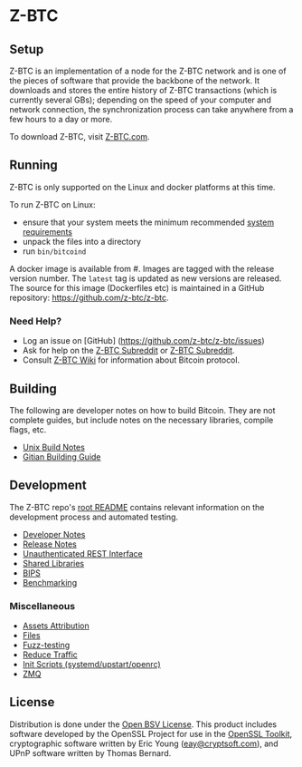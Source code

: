 Z-BTC
=====================

Setup
---------------------
Z-BTC is an implementation of a node for the Z-BTC network and is one of the pieces of software that provide 
the backbone of the network. It downloads and stores the entire history of Z-BTC transactions (which is currently 
several GBs); depending on the speed of your computer and network connection, the synchronization process can take 
anywhere from a few hours to a day or more.

To download Z-BTC, visit [Z-BTC.com](https://Z-BTC.com/).

Running
---------------------
Z-BTC is only supported on the Linux and docker platforms at this time.

To run Z-BTC on Linux:

* ensure that your system meets the minimum recommended [system requirements](#)
* unpack the files into a directory
* run `bin/bitcoind`

A docker image is available from #. Images are tagged with 
the release version number. The `latest` tag is updated as new versions are released. The source for this image 
(Dockerfiles etc) is maintained in a GitHub repository: https://github.com/z-btc/z-btc. 
 
### Need Help?

* Log an issue on [GitHub] (https://github.com/z-btc/z-btc/issues)
* Ask for help on the [Z-BTC Subreddit](https://www.reddit.com/r/z-btc/) or
[Z-BTC Subreddit](https://www.reddit.com/r/z-btc/).
* Consult [Z-BTC Wiki](https://wiki.Z-BTC.com/) for information about Bitcoin protocol.

Building
---------------------
The following are developer notes on how to build Bitcoin. They are not complete guides, but include notes on the 
necessary libraries, compile flags, etc.

- [Unix Build Notes](build-unix.md)
- [Gitian Building Guide](gitian-building.md)

Development
---------------------
The Z-BTC repo's [root README](/README.md) contains relevant information on the development process and automated 
testing.

- [Developer Notes](developer-notes.md)
- [Release Notes](release-notes.md)
- [Unauthenticated REST Interface](REST-interface.md)
- [Shared Libraries](shared-libraries.md)
- [BIPS](bips.md)
- [Benchmarking](benchmarking.md)

### Miscellaneous
- [Assets Attribution](assets-attribution.md)
- [Files](files.md)
- [Fuzz-testing](fuzzing.md)
- [Reduce Traffic](reduce-traffic.md)
- [Init Scripts (systemd/upstart/openrc)](init.md)
- [ZMQ](zmq.md)

License
---------------------
Distribution is done under the [Open BSV License](/LICENSE). This product includes software developed by the OpenSSL 
Project for use in the [OpenSSL Toolkit](https://www.openssl.org/), cryptographic software written by Eric Young 
([eay@cryptsoft.com](mailto:eay@cryptsoft.com)), and UPnP software written by Thomas Bernard.
